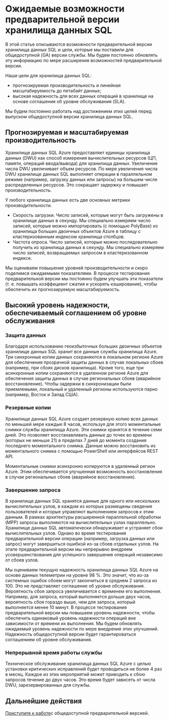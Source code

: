 <properties
   pageTitle="Ожидаемые возможности предварительной версии хранилища данных SQL | Microsoft Azure"
   description="Сводка возможностей общедоступной предварительной версии и наших целей для общедоступной версии хранилища данных SQL."
   services="sql-data-warehouse"
   documentationCenter="NA"
   authors="lvargas"
   manager="tonypet"
   editor=""/>

<tags
   ms.service="sql-data-warehouse"
   ms.devlang="NA"
   ms.topic="article"
   ms.tgt_pltfrm="NA"
   ms.workload="data-services"
   ms.date="09/22/2015"
   ms.author="lvargas;twounder;barbkess"/>

# Ожидаемые возможности предварительной версии хранилища данных SQL

В этой статье описываются возможности предварительной версии хранилища данных SQL и цели, которые мы поставили для общедоступной (GA) версии службы. Мы будем постоянно обновлять эту информацию по мере расширения возможностей предварительной версии.

Наши цели для хранилища данных SQL:

- прогнозируемая производительность и линейная масштабируемость до петабайт данных;
- высокая надежность для всех данных операций в хранилище на основе соглашения об уровне обслуживания (SLA).

Мы будем постоянно работать над достижением этих целей перед выпуском общедоступной версии хранилища данных SQL.

## Прогнозируемая и масштабируемая производительность

Хранилище данных SQL Azure предоставляет единицы хранилища данных (DWU) как способ измерения вычислительных ресурсов (ЦП, памяти, операций ввода/вывода) для хранилища данных. Увеличение числа DWU увеличивает объем ресурсов. По мере увеличения числа DWU хранилище данных SQL выполняет операции в параллельном режиме (например, загрузку данных или запросы) на большем числе распределенных ресурсов. Это сокращает задержку и повышает производительность.

У любого хранилища данных есть две основных метрики производительности.

- Скорость загрузки. Число записей, которые могут быть загружены в хранилище данных в секунду. Мы специально измеряем число записей, которые можно импортировать (с помощью PolyBase) из хранилища больших двоичных объектов Azure в таблицу с кластеризованным индексом хранилища столбцов. 
- Частота опроса. Число записей, которые можно последовательно получить из хранилища данных в секунду. Мы специально измеряем число записей, возвращаемых запросом в кластеризованном индексе.


Мы оцениваем повышение уровней производительности и скоро поделимся ожидаемыми показателями. В процессе тестирования предварительной версии мы постоянно будем улучшать эти показатели (т. е. повышать коэффициент сжатия и ускорять кэширование), чтобы обеспечить их прогнозируемую масштабируемость.


## Высокий уровень надежности, обеспечиваемый соглашением об уровне обслуживания

### Защита данных 

Благодаря использованию геоизбыточных больших двоичных объектов хранилище данных SQL хранит все данные службы хранилища Azure. Три синхронные копии данных сохраняются в локальном регионе Azure для обеспечения прозрачной защиты данных в случае локальных сбоев (например, при сбоях дисков хранилища). Кроме того, еще три асинхронные копии сохраняются в удаленном регионе Azure для обеспечения защиты данных в случае региональных сбоев (аварийное восстановление). Чтобы задержки в синхронизации были приемлемыми, локальный и удаленный регионы используются парно (например, Восток и Запад США).


### Резервные копии

Хранилище данных SQL Azure создает резервную копию всех данных по меньшей мере каждые 8 часов, используя для этого моментальные снимки службы хранилища Azure. Эти снимки хранятся в течение семи дней. Это позволяет восстанавливать данные до точек во времени (которых не меньше 21) в пределах 7 дней до момента создания последнего моментального снимка. Данные можно восстановить из моментального снимка с помощью PowerShell или интерфейсов REST API.

Моментальные снимки асинхронно копируются в удаленный регион Azure. Этим обеспечивается улучшенная возможность восстановления в случае региональных сбоев (аварийное восстановление).


### Завершение запроса 

В хранилище данных SQL хранятся данные для одного или нескольких вычислительных узлов, в каждом из которых размещены сведения пользователей и которые управляют выполнением запросов к этим данным. В рамках архитектуры расширенной параллельной обработки (MPP) запросы выполняются на вычислительных узлах параллельно. Хранилище данных SQL автоматически обнаруживает и устраняет сбои вычислительных узлов. Однако во время тестирования предварительной версии операции (например, загрузка данных или запрос) могут завершиться ошибкой из-за сбоев отдельных узлов. На этапе предварительной версии мы непрерывно внедряем усовершенствования для успешного завершения операций независимо от сбоев узлов.

Мы оцениваем текущую надежность хранилища данных SQL Azure на основе данных телеметрии на уровне 98 %. Это значит, что из-за системных ошибок сбоем могут закончиться в среднем 2 запроса из 100. Это не представляет соглашение об уровне обслуживания. Вероятность сбоя запроса увеличивается с временем его выполнения. Например, для запроса, который выполняется дольше двух часов, вероятность сбоя гораздо выше, чем для запроса, который выполняется менее 10 минут. В процессе тестирования предварительной версии мы повышаем уровень надежности, чтобы обеспечить одинаковый уровень надежности операций вне зависимости от времени их выполнения. Мы будем обновлять ожидаемый уровень надежности по мере внедрения этих улучшений. Надежность общедоступной версии будет гарантироваться соглашением об уровне обслуживания.

### Непрерывной время работы службы

Техническое обслуживание хранилища данных SQL Azure с целью установки критических исправлений будет проводиться не более 4 раз в месяц. Каждое из этих мероприятий может приводить к сбою запросов течение до двух часов. Это время будет зависеть от числа DWU, зарезервированных для службы.


## Дальнейшие действия

[Приступите к работе][]с общедоступной предварительной версией.

<!--Image references-->

<!--Article references-->
[Приступите к работе]: ./sql-data-warehouse-get-started-provision.md

<!--MSDN references-->

<!--Other Web references-->

<!---HONumber=Nov15_HO3-->